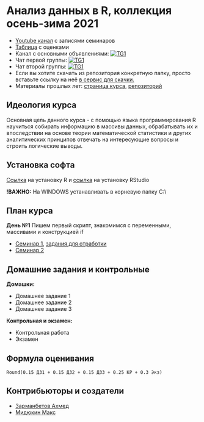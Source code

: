 # Анализ данных в R, коллекция осень-зима 2021

- [Youtube канал]() с записями семинаров
- [Таблица]() с оценками
- Канал с основными объявлениями: [![TG1](https://img.shields.io/badge/Telegram-chat-blue)](https://t.me/joinchat/407iOiW_Uak1MGEy)
- Чат первой группы: [![TG1](https://img.shields.io/badge/Telegram-chat-blue)]()
- Чат второй группы: [![TG1](https://img.shields.io/badge/Telegram-chat-blue)]()
- Если вы хотите скачать из репозитория конкретную папку, просто вставьте ссылку на неё [в сервис для скачки.](https://minhaskamal.github.io/DownGit/#/home)
- Материалы прошлых лет: [страница курса](https://ahmedushka7.github.io/R/), [репозиторий](https://github.com/ahmedushka7/R)


## Идеология курса

Основная цель данного курса - с помощью языка программирования R научиться собирать информацию в массивы данных, обрабатывать их и впоследствии на основе теории математической статистики и других аналитических принципов отвечать на интересующие вопросы и строить логические выводы.


## Установка софта

[Ссылка](https://cran.rstudio.com/) на установку R и [ссылка](https://www.rstudio.com/products/rstudio/download/) на установку RStudio

__!ВАЖНО:__ На WINDOWS устанавливать в корневую папку C:\

## План курса

__День №1__ Пишем первый скрипт, знакомимся с переменными, массивами и конструкцией if

- [Семинар 1](https://htmlpreview.github.io/?https://github.com/MidiukinM/R_sociology/blob/main/sem_01/introduction_to_R.html), [задания для отработки](https://htmlpreview.github.io/?https://github.com/MidiukinM/R_sociology/blob/main/sem_01/exercises.html)
- [Семинар 2](https://htmlpreview.github.io/?https://github.com/MidiukinM/R_sociology/blob/main/sem_02/if.html)


## Домашние задания и контрольные

__Домашки:__

- Домашнее задание 1
- Домашнее задание 2
- Домашнее задание 3

__Контрольная и экзамен:__

- Контрольная работа
- Экзамен


## Формула оценивания

```
Round(0.15 ДЗ1 + 0.15 ДЗ2 + 0.15 ДЗ3 + 0.25 КР + 0.3 Экз)

```

## Контрибьюторы и создатели

* [Зарманбетов Ахмед](https://github.com/ahmedushka7)
* [Мидюкин Макс](https://github.com/MidiukinM)
